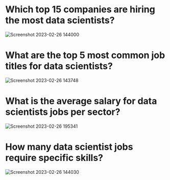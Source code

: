 # Which top 15 companies are hiring the most data scientists?
![Screenshot 2023-02-26 144000](https://user-images.githubusercontent.com/105762453/221439135-acb21cca-32dd-408a-807c-72e3700e32d4.png)

# What are the top 5 most common job titles for data scientists?
![Screenshot 2023-02-26 143748](https://user-images.githubusercontent.com/105762453/221439157-ea10d5c1-6e8b-4ea1-8211-090e2dc890b1.png)

# What is the average salary for data scientists jobs per sector?
![Screenshot 2023-02-26 195341](https://user-images.githubusercontent.com/105762453/221462243-e1234c1d-6a10-457f-84f0-d6fbb6bed3b2.png)

# How many data scientist jobs require specific skills?
![Screenshot 2023-02-26 144030](https://user-images.githubusercontent.com/105762453/221439207-da8c8144-16fa-462e-a8bb-90768f8644fa.png)
